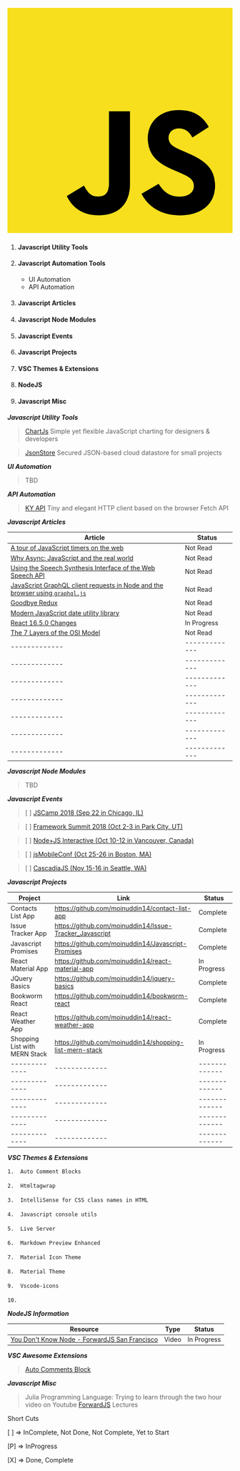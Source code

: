 ![Javascript Logo](/images/javascript.png?style=centerme)

1. <h4 id="utility">Javascript Utility Tools</h4>
2. <h4 id="tools">Javascript Automation Tools</h4>

    * UI Automation
    * API Automation
3. <h4 id="articles">Javascript Articles</h4>
4. <h4 id="articles">Javascript Node Modules</h4>
5. <h4 id="tools">Javascript Events</h4>
6. <h4 id="tools">Javascript Projects</h4>
7. <h4 id="tools">VSC Themes & Extensions</h4>
8. <h4 id="tools">NodeJS</h4>
9. <h4 id="tools">Javascript Misc</h4>

**_Javascript Utility Tools_**

> [ChartJs](http://www.chartjs.org/) Simple yet flexible JavaScript charting for designers & developers

> [JsonStore](https://github.com/bluzi/jsonstore) Secured JSON-based cloud datastore for small projects 

**_UI Automation_**

> TBD

**_API Automation_**

> [KY API](https://github.com/sindresorhus/ky) Tiny and elegant HTTP client based on the browser Fetch API

**_Javascript Articles_**


| Article  | Status   |
| ------------- | -------------------- |
| [A tour of JavaScript timers on the web](https://nolanlawson.com/2018/09/01/a-tour-of-javascript-timers-on-the-web/) | Not Read  |
| [Why Async: JavaScript and the real world](https://frontarm.com/courses/async-javascript/promises/why-async/)  | Not Read  |
| [Using the Speech Synthesis Interface of the Web Speech API](https://manu.ninja/using-the-speech-synthesis-interface-of-the-web-speech-api/)| Not Read |
| [JavaScript GraphQL client requests in Node and the browser using `graphql.js`](https://codewithhugo.com/javascript-graphql-client-requests-in-node-and-the-browser-using-graphql.js/) | Not Read |
| [Goodbye Redux](https://hackernoon.com/goodbye-redux-26e6a27b3a0b) | Not Read |
| [Modern JavaScript date utility library](https://date-fns.org/) | Not Read |
| [React 16.5.0 Changes](https://github.com/facebook/react/blob/master/CHANGELOG.md#1650-september-5-2018) | In Progress |
| [The 7 Layers of the OSI Model](https://www.webopedia.com/quick_ref/OSI_Layers.asp) | Not Read |
| ------------- | ------------- |
| ------------- | ------------- |
| ------------- | ------------- |
| ------------- | ------------- |
| ------------- | ------------- |
| ------------- | ------------- |
| ------------- | ------------- |

**_Javascript Node Modules_**

> TBD

**_Javascript Events_**

> [ ] [JSCamp 2018 (Sep 22 in Chicago, IL)](https://chicagojs.org/)

> [ ] [Framework Summit 2018 (Oct 2-3 in Park City, UT)](https://www.frameworksummit.com/)

> [ ] [Node+JS Interactive (Oct 10-12 in Vancouver, Canada) ](https://events.linuxfoundation.org/events/node-js-interactive-2018/?utm_source=JavaScriptWeekly&utm_medium=newsletter&utm_campaign=jsint18&utm_term=homepage)

> [ ] [jsMobileConf (Oct 25-26 in Boston, MA)](https://jsmobileconf.com/)

> [ ] [CascadiaJS (Nov 15-16 in Seattle, WA)](https://2018.cascadiajs.com/)

**_Javascript Projects_**

| Project  | Link | Status | 
| ------------- | ------------- |------------- |
| Contacts List App | https://github.com/moinuddin14/contact-list-app |Complete |
| Issue Tracker App | https://github.com/moinuddin14/Issue-Tracker_Javascript | Complete |
| Javascript Promises | https://github.com/moinuddin14/Javascript-Promises | Complete |
| React Material App | https://github.com/moinuddin14/react-material-app | In Progress |
| JQuery Basics | https://github.com/moinuddin14/jquery-basics | Complete |
| Bookworm React | https://github.com/moinuddin14/bookworm-react | Complete |
| React Weather App | https://github.com/moinuddin14/react-weather-app | Complete |
| Shopping List with MERN Stack | https://github.com/moinuddin14/shopping-list-mern-stack | In Progress |
| ------------- | ------------- | ------------- |
| ------------- | ------------- | ------------- |
| ------------- | ------------- | ------------- |
| ------------- | ------------- | ------------- |
| ------------- | ------------- | ------------- |

**_VSC Themes & Extensions_**

    1.  Auto Comment Blocks
    
    2.  Htmltagwrap
    
    3.  IntelliSense for CSS class names in HTML
    
    4.  Javascript console utils
    
    5.  Live Server

    6.  Markdown Preview Enhanced

    7.  Material Icon Theme

    8.  Material Theme

    9.  Vscode-icons

    10.  

**_NodeJS Information_**

| Resource  | Type | Status | 
| ------------- | ------------- | ------------- |
| [You Don't Know Node - ForwardJS San Francisco](https://www.youtube.com/watch?v=oPo4EQmkjvY) | Video | In Progress |

**_VSC Awesome Extensions_**

> [Auto Comments Block](https://marketplace.visualstudio.com/items?itemName=kevinkyang.auto-comment-blocks)

**_Javascript Misc_**

> Julia Programming Language: Trying to learn through the two hour video on Youtube
> [ForwardJS](https://forwardcourses.com/lectures) Lectures

Short Cuts

<p>[ ] => InComplete, Not Done, Not Complete, Yet to Start</P>
<p>[P] => InProgress</P>
<p>[X] => Done, Complete</p>

